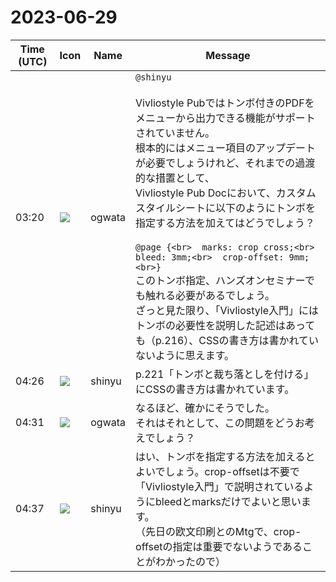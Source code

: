 # 2023-06-29

|Time (UTC)|Icon|Name|Message|
|---|---|---|---|
|03:20|![](https://avatars.slack-edge.com/2019-11-22/845042642576_070441337abaca9fb7b3_72.png)|ogwata|`@shinyu`<br><br>Vivliostyle Pubではトンボ付きのPDFをメニューから出力できる機能がサポートされていません。<br>根本的にはメニュー項目のアップデートが必要でしょうけれど、それまでの過渡的な措置として、<br>Vivliostyle Pub Docにおいて、カスタムスタイルシートに以下のようにトンボを指定する方法を加えてはどうでしょう？<br><br>```@page {<br>  marks: crop cross;<br>  bleed: 3mm;<br>  crop-offset: 9mm;<br>}```<br>このトンボ指定、ハンズオンセミナーでも触れる必要があるでしょう。<br>ざっと見た限り、「Vivliostyle入門」にはトンボの必要性を説明した記述はあっても（p.216）、CSSの書き方は書かれていないように思えます。|
|04:26|![](https://avatars.slack-edge.com/2018-04-27/354445776386_e258f5ed5ba887b08668_72.jpg)|shinyu|p.221「トンボと裁ち落としを付ける」にCSSの書き方は書かれています。|
|04:31|![](https://avatars.slack-edge.com/2019-11-22/845042642576_070441337abaca9fb7b3_72.png)|ogwata|なるほど、確かにそうでした。<br>それはそれとして、この問題をどうお考えでしょう？|
|04:37|![](https://avatars.slack-edge.com/2018-04-27/354445776386_e258f5ed5ba887b08668_72.jpg)|shinyu|はい、トンボを指定する方法を加えるとよいでしょう。crop-offsetは不要で「Vivliostyle入門」で説明されているようにbleedとmarksだけでよいと思います。<br>（先日の欧文印刷とのMtgで、crop-offsetの指定は重要でないようであることがわかったので）|
